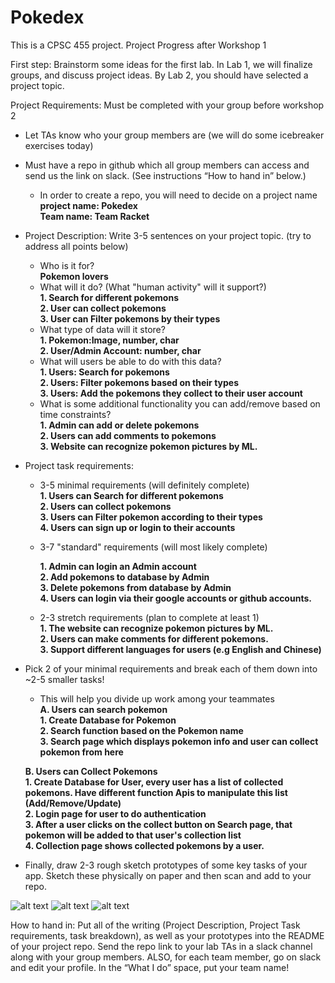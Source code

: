 # Pokedex

This is a CPSC 455 project.
Project Progress after Workshop 1

First step:
Brainstorm some ideas for the first lab. In Lab 1, we will finalize groups, and discuss project ideas. By Lab 2, you should have selected a project topic. 


Project Requirements:
Must be completed with your group before workshop 2


*  Let TAs know who your group members are (we will do some icebreaker exercises today)
*  Must have a repo in github which all group members can access and send us the link on slack. (See instructions “How to hand in” below.)
   * In order to create a repo, you will need to decide on a project name<br>
     **project name: Pokedex**<br>
     **Team name: Team Racket**<br>

*  Project Description: Write 3-5 sentences on your project topic. (try to address all points below)
   * Who is it for? <br>
      **Pokemon lovers**<br>
   * What will it do? (What "human activity" will it support?)<br>
     **1. Search for different pokemons**<br> 
     **2. User can collect pokemons**<br>
     **3. User can Filter pokemons by their types**<br>
   * What type of data will it store?<br>
     **1. Pokemon:Image, number, char**<br> 
     **2. User/Admin Account: number, char**<br>
   * What will users be able to do with this data?<br>
      **1. Users: Search for pokemons**<br> 
      **2. Users: Filter pokemons based on their types**<br>
      **3. Users: Add the pokemons they collect to their user account**<br>
   * What is some additional functionality you can add/remove based on time constraints?<br>
     **1. Admin can add or delete pokemons**<br> 
     **2. Users can add comments to pokemons**<br>
     **3. Website can recognize pokemon pictures by ML.**<br> 

*  Project task requirements:<br>
   * 3-5 minimal requirements (will definitely complete)<br> 
      **1. Users can Search for different pokemons**<br>
      **2. Users can collect pokemons**<br> 
      **3. Users can Filter pokemon according to their types**<br>
      **4. Users can sign up or login to their accounts**<br>   
   
   * 3-7 "standard" requirements (will most likely complete)<br> 

      **1. Admin can login an Admin account**<br> 
      **2. Add pokemons to database by Admin** <br>
      **3. Delete pokemons from database by Admin** <br>
      **4.  Users can login via their google accounts or github accounts.**<br>

   * 2-3 stretch requirements (plan to complete at least 1)<br> 
      **1. The website can recognize pokemon pictures by ML.** <br>
      **2. Users can make comments for different pokemons.** <br> 
      **3. Support different languages for users (e.g English and Chinese)**<br> 

*  Pick 2 of your minimal requirements and break each of them down into ~2-5 smaller tasks!<br> 
   *  This will help you divide up work among your teammates<br>
     **A. Users can search pokemon**<br>
       **1. Create Database for Pokemon**<br>
       **2. Search function based on the Pokemon name**<br>
       **3. Search page which displays pokemon info and user can collect pokemon from here** <br>

     **B. Users can Collect Pokemons**<br>
        **1. Create Database for User, every user has a list of collected pokemons. Have different function Apis to manipulate this list (Add/Remove/Update)**<br>
        **2.   Login page for user to do authentication**<br>
        **3.   After a user clicks on the collect button on Search page, that pokemon will be added   to that user's collection list**<br>
        **4.   Collection page shows collected pokemons by a user.**<br> 
*  Finally, draw 2-3 rough sketch prototypes of some key tasks of your app. Sketch these physically on paper and then scan and add to your repo.<br>
       
![alt text](https://github.com/zipengliang21/pokemon-website/blob/Jenna/pokemon_login.JPG?raw=true)
![alt text](https://github.com/zipengliang21/pokemon-website/blob/Jenna/pokemon_searchfilter.JPG?raw=true)
![alt text](https://github.com/zipengliang21/pokemon-website/blob/Jenna/pokemon_collection.JPG?raw=true)


How to hand in:
Put all of the writing (Project Description, Project Task requirements, task breakdown), as well as your prototypes into the README of your project repo. Send the repo link to your lab TAs in a slack channel along with your group members. ALSO, for each team member, go on slack and edit your profile. In the “What I do” space, put your team name!
